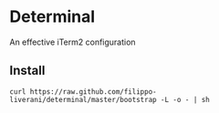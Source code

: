 # Determinal

An effective iTerm2 configuration

## Install
```
curl https://raw.github.com/filippo-liverani/determinal/master/bootstrap -L -o - | sh
```

